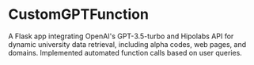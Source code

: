 # CustomGPTFunction

A Flask app integrating OpenAI's GPT-3.5-turbo and Hipolabs API for dynamic university data retrieval, including alpha codes, web pages, and domains. Implemented automated function calls based on user queries. 
